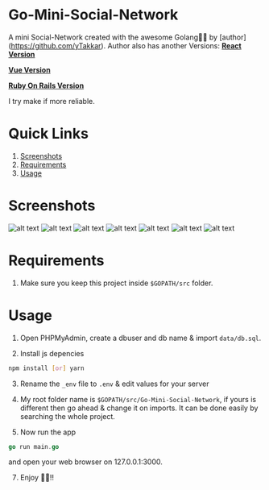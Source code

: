 # Go-Mini-Social-Network
A mini Social-Network created with the awesome Golang💖💖 by [author] (https://github.com/yTakkar).
Author also has another Versions:
**[React Version](https://github.com/yTakkar/React-Mini-Social-Network)**

**[Vue Version](https://github.com/yTakkar/Vue-Mini-Social-Network)**

**[Ruby On Rails Version](https://github.com/yTakkar/Rails-Mini-Social-Network)**

I try make if more reliable.

# Quick Links
1. [Screenshots](#screenshots)
2. [Requirements](#requirements)
3. [Usage](#usage)

# Screenshots
![alt text](https://raw.githubusercontent.com/yTakkar/Go-Mini-Social-Network/master/screenshots/Snap%202017-09-26%20at%2001.11.55.png)
![alt text](https://raw.githubusercontent.com/yTakkar/Go-Mini-Social-Network/master/screenshots/Snap%202017-09-26%20at%2001.12.18.png)
![alt text](https://raw.githubusercontent.com/yTakkar/Go-Mini-Social-Network/master/screenshots/Snap%202017-09-26%20at%2013.11.39.png)
![alt text](https://raw.githubusercontent.com/yTakkar/Go-Mini-Social-Network/master/screenshots/Snap%202017-09-26%20at%2001.13.22.png)
![alt text](https://raw.githubusercontent.com/yTakkar/Go-Mini-Social-Network/master/screenshots/Snap%202017-09-26%20at%2001.12.03.png)
![alt text](https://raw.githubusercontent.com/yTakkar/Go-Mini-Social-Network/master/screenshots/Snap%202017-09-26%20at%2001.13.07.png)
![alt text](https://raw.githubusercontent.com/yTakkar/Go-Mini-Social-Network/master/screenshots/Snap%202017-09-26%20at%2001.13.29.png)

# Requirements
1. Make sure you keep this project inside `$GOPATH/src` folder.

# Usage

1. Open PHPMyAdmin, create a dbuser and db name & import `data/db.sql`.

2. Install js depencies

```bash
npm install [or] yarn
```

3. Rename the `_env` file to `.env` & edit values for your server

4. My root folder name is `$GOPATH/src/Go-Mini-Social-Network`, if yours is different then go ahead & change it on imports. It can be done easily by searching the whole project.

5. Now run the app 

```go
go run main.go
```
and open your web browser on 127.0.0.1:3000.

7. Enjoy 💖💖!!
